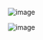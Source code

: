 ![image](https://github.com/user-attachments/assets/ae6c6ebd-d48c-4391-b2fd-85685fa64bd3)



![image](https://github.com/user-attachments/assets/c82f7778-ade9-4781-8918-28657a01c4bb)

